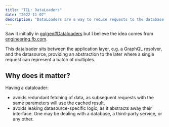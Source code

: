 ```yaml
---
title: "TIL: DataLoaders"
date: "2022-11-07"
description: "DataLoaders are a way to reduce requests to the database via batching and caching."
---
```


Saw it initially in [gqlgen#Dataloaders](https://gqlgen.com/reference/dataloaders/) but I believe the idea comes from [engineering.fb.com](https://engineering.fb.com/2014/06/10/web/open-sourcing-haxl-a-library-for-haskell/).

This dataloader sits between the application layer, e.g. a GraphQL resolver, and the datasource, providing an abstraction to the later where a single request can represent a batch of multiples.


## Why does it matter?
Having a dataloader:
* avoids redundant fetching of data, as subsequent requests with the same parameters will use the cached result.
* avoids leaking datasource-specific logic, as it abstracts away their interface. One may be dealing with a database, a third-party service, or any other.
